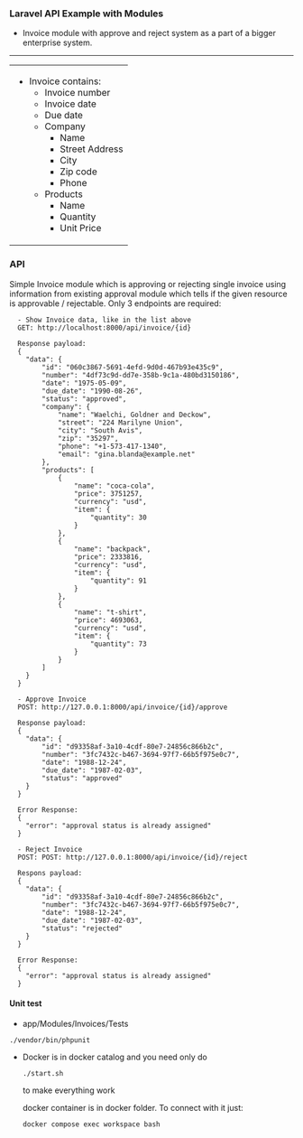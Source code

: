 ### Laravel API Example with Modules

- Invoice module with approve and reject system as a part of a bigger enterprise system. 
---

<table>
<tr>
<td>

- Invoice contains:
  - Invoice number
  - Invoice date
  - Due date
  - Company
    - Name 
    - Street Address
    - City
    - Zip code
    - Phone
  - Products
    - Name
    - Quantity
    - Unit Price
</td>

</tr>
</table>

### API
Simple Invoice module which is approving or rejecting single invoice using information from existing approval module which tells if the given resource is approvable / rejectable. Only 3 endpoints are required:
```
  - Show Invoice data, like in the list above
  GET: http://localhost:8000/api/invoice/{id}
  
  Response payload:
  {
    "data": {
        "id": "060c3867-5691-4efd-9d0d-467b93e435c9",
        "number": "4df73c9d-dd7e-358b-9c1a-480bd3150186",
        "date": "1975-05-09",
        "due_date": "1990-08-26",
        "status": "approved",
        "company": {
            "name": "Waelchi, Goldner and Deckow",
            "street": "224 Marilyne Union",
            "city": "South Avis",
            "zip": "35297",
            "phone": "+1-573-417-1340",
            "email": "gina.blanda@example.net"
        },
        "products": [
            {
                "name": "coca-cola",
                "price": 3751257,
                "currency": "usd",
                "item": {
                    "quantity": 30
                }
            },
            {
                "name": "backpack",
                "price": 2333816,
                "currency": "usd",
                "item": {
                    "quantity": 91
                }
            },
            {
                "name": "t-shirt",
                "price": 4693063,
                "currency": "usd",
                "item": {
                    "quantity": 73
                }
            }
        ]
    }
  }
```

```
  - Approve Invoice
  POST: http://127.0.0.1:8000/api/invoice/{id}/approve
  
  Response payload:
  {
    "data": {
        "id": "d93358af-3a10-4cdf-80e7-24856c866b2c",
        "number": "3fc7432c-b467-3694-97f7-66b5f975e0c7",
        "date": "1988-12-24",
        "due_date": "1987-02-03",
        "status": "approved"
    }
  }
  
  Error Response:
  {
    "error": "approval status is already assigned"
  }
```
```
  - Reject Invoice
  POST: POST: http://127.0.0.1:8000/api/invoice/{id}/reject
  
  Respons payload:
  {
    "data": {
        "id": "d93358af-3a10-4cdf-80e7-24856c866b2c",
        "number": "3fc7432c-b467-3694-97f7-66b5f975e0c7",
        "date": "1988-12-24",
        "due_date": "1987-02-03",
        "status": "rejected"
    }
  }  
  
  Error Response:
  {
    "error": "approval status is already assigned"
  }

```

#### Unit test

* app/Modules/Invoices/Tests

```
./vendor/bin/phpunit
```

* Docker is in docker catalog and you need only do 
  ```
  ./start.sh
  ``` 
  to make everything work

  docker container is in docker folder. To connect with it just:
  ```
  docker compose exec workspace bash
  ``` 
